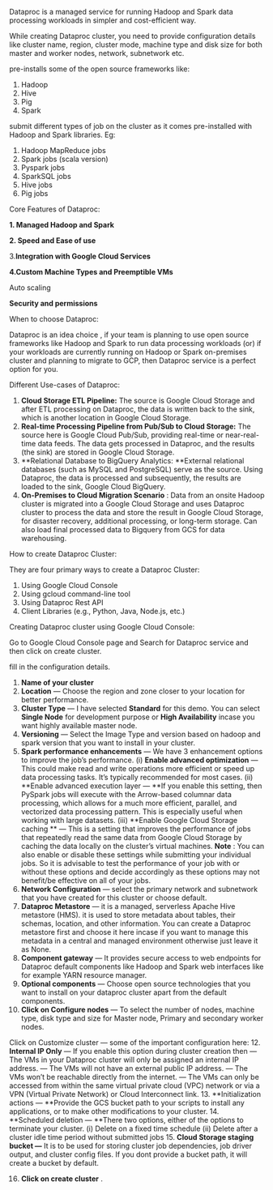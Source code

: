 

Dataproc is a managed service for running Hadoop and Spark data processing workloads in simpler and cost-efficient way.

While creating Dataproc cluster, you need to provide configuration details like cluster name, region, cluster mode, machine type and disk size for both master and worker nodes, network, subnetwork etc.

pre-installs some of the open source frameworks like:

1. Hadoop
2. Hive
3. Pig
4. Spark

submit different types of job on the cluster as it comes pre-installed with Hadoop and Spark libraries. Eg:

1. Hadoop MapReduce jobs
2. Spark jobs (scala version)
3. Pyspark jobs
4. SparkSQL jobs
5. Hive jobs
6. Pig jobs

Core Features of Dataproc:

**1. Managed Hadoop and Spark**

**2. Speed and Ease of use**

3.**Integration with Google Cloud Services**

**4.Custom Machine Types and Preemptible VMs**

Auto scaling

**Security and permissions**

When to choose Dataproc:

Dataproc is an idea choice , if your team is planning to use open source frameworks like Hadoop and Spark to run data processing workloads
(or)
if your workloads are currently running on Hadoop or Spark on-premises cluster and planning to migrate to GCP, then Dataproc service is a perfect option for you.

Different Use-cases of Dataproc:

1. **Cloud Storage ETL Pipeline:** The source is Google Cloud Storage and after ETL processing on Dataproc, the data is written back to the sink, which is another location in Google Cloud Storage.
2. **Real-time Processing Pipeline from Pub/Sub to Cloud Storage:** The source here is Google Cloud Pub/Sub, providing real-time or near-real-time data feeds. The data gets processed in Dataproc, and the results (the sink) are stored in Google Cloud Storage.
3. **Relational Database to BigQuery Analytics: **External relational databases (such as MySQL and PostgreSQL) serve as the source. Using Dataproc, the data is processed and subsequently, the results are loaded to the sink, Google Cloud BigQuery.
4. **On-Premises to Cloud Migration Scenario** : Data from an onsite Hadoop cluster is migrated into a Google Cloud Storage and uses Dataproc cluster to process the data and store the result in Google Cloud Storage, for disaster recovery, additional processing, or long-term storage. Can also load final processed data to Bigquery from GCS for data warehousing.

How to create Dataproc Cluster:

They are four primary ways to create a Dataproc Cluster:

1. Using Google Cloud Console
2. Using gcloud command-line tool
3. Using Dataproc Rest API
4. Client Libraries (e.g., Python, Java, Node.js, etc.)

Creating Dataproc cluster using Google Cloud Console:

Go to Google Cloud Console page and Search for Dataproc service and then click on create cluster.

fill in the configuration details.

1. **Name of your cluster**
2. **Location** — Choose the region and zone closer to your location for better performance.
3. **Cluster Type** — I have selected **Standard** for this demo. You can select **Single Node** for development purpose or **High Availability** incase you want highly available master node.
4. **Versioning** — Select the Image Type and version based on hadoop and spark version that you want to install in your cluster.
5. **Spark performance enhancements** — We have 3 enhancement options to improve the job’s performance.
   (i) **Enable advanced optimization** — This could make read and write operations more efficient or speed up data processing tasks. It’s typically recommended for most cases.
   (ii) **Enable advanced execution layer — **If you enable this setting, then PySpark jobs will execute with the Arrow-based columnar data processing, which allows for a much more efficient, parallel, and vectorized data processing pattern. This is especially useful when working with large datasets.
   (iii)  **Enable Google Cloud Storage caching ** — This is a setting that improves the performance of jobs that repeatedly read the same data from Google Cloud Storage by caching the data locally on the cluster’s virtual machines.
   **Note** : You can also enable or disable these settings while submitting your individual jobs. So it is advisable to test the performance of your job with or without these options and decide accordingly as these options may not benefit/be effective on all of your jobs.
6. **Network Configuration** — select the primary network and subnetwork that you have created for this cluster or choose default.
7. **Dataproc Metastore** — it is a managed, serverless Apache Hive metastore (HMS). it is used to store metadata about tables, their schemas, location, and other information. You can create a Dataproc metastore first and choose it here incase if you want to manage this metadata in a central and managed environment otherwise just leave it as None.
8. **Component gateway** — It provides secure access to web endpoints for Dataproc default components like Hadoop and Spark web interfaces like for example YARN resource manager.
9. **Optional components** — Choose open source technologies that you want to install on your dataproc cluster apart from the default components.
10. **Click on Configure nodes** — To select the number of nodes, machine type, disk type and size for Master node, Primary and secondary worker nodes.

Click on Customize cluster — some of the important configuration here:
12. **Internal IP Only** — If you enable this option during cluster creation then
— The VMs in your Dataproc cluster will only be assigned an internal IP address.
— The VMs will not have an external public IP address.
— The VMs won’t be reachable directly from the internet.
— The VMs can only be accessed from within the same virtual private cloud (VPC) network or via a VPN (Virtual Private Network) or Cloud Interconnect link.
13. **Initialization actions — **Provide the GCS bucket path to your scripts to install any applications, or to make other modifications to your cluster.
14. **Scheduled deletion — **There two options, either of the options to terminate your cluster.
(i) Delete on a fixed time schedule
(ii) Delete after a cluster idle time period without submitted jobs
15. **Cloud Storage staging bucket —** It is to be used for storing cluster job dependencies, job driver output, and cluster config files. If you dont provide a bucket path, it will create a bucket by default.

16. **Click on create cluster** .
